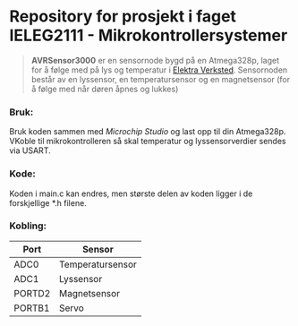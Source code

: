 # Repository for prosjekt i faget IELEG2111 - Mikrokontrollersystemer

> **AVRSensor3000** er en sensornode bygd på en Atmega328p, laget for å følge med på lys og temperatur i [Elektra Verksted](https://www.facebook.com/ElektraVerksted).
Sensornoden består av en lyssensor, en temperatursensor og en magnetsensor (for å følge med når døren åpnes og lukkes)

### Bruk:
Bruk koden sammen med *Microchip Studio* og last opp til din Atmega328p.
VKoble til mikrokontrolleren så skal temperatur og lyssensorverdier sendes via USART.

### Kode:
Koden i main.c kan endres, men største delen av koden ligger i de forskjellige \*.h filene.

### Kobling:

| Port | Sensor |
| --- | --- |
| ADC0 | Temperatursensor |
| ADC1 | Lyssensor |
| PORTD2 | Magnetsensor |
| PORTB1 | Servo |
